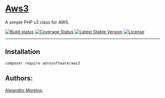 [Aws3](https://github.com/adrosoftware/aws3)
===================================

A simple PHP s3 class for AWS.

[![Build status][Master image]][Master]
[![Coverage Status][Master covarage image]][Master covarage]
[![Latest Stable Version][Stable version image]][Stable version]
[![License][License image]][License]

-----------------------------------

## Installation

```
composer require adrosoftware/aws3
```

## Authors:

[Alejandro Morelos](https://github.com/adrorocker). 

  [Master]: https://travis-ci.org/adrosoftware/aws3/
  [Master image]: https://travis-ci.org/adrosoftware/aws3.svg?branch=master
  [Master covarage]: https://coveralls.io/github/adrosoftware/aws3
  [Master covarage image]: https://coveralls.io/repos/github/adrosoftware/aws3/badge.svg?branch=master
  [Stable version]: https://packagist.org/packages/adrosoftware/aws3
  [Stable version image]: https://poser.pugx.org/adrosoftware/aws3/v/stable
  [License]: https://packagist.org/packages/adrosoftware/aws3
  [License image]: https://poser.pugx.org/adrosoftware/aws3/license
